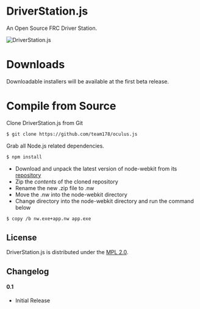# DriverStation.js

An Open Source FRC Driver Station.

![DriverStation.js](http://i.imgur.com/vMrjbTg.png)

# Downloads

Downloadable installers will be available at the first beta release.

# Compile from Source

Clone DriverStation.js from Git

``` bash
$ git clone https://github.com/team178/oculus.js
```

Grab all Node.js related dependencies.

``` bash
$ npm install
```

- Download and unpack the latest version of node-webkit from its [repository](https://github.com/rogerwang/node-webkit)
- Zip the *contents* of the cloned repository
- Rename the new .zip file to .nw
- Move the .nw into the node-webkit directory
- Change directory into the node-webkit directory and run the command below

``` bash
$ copy /b nw.exe+app.nw app.exe 
```


## License

DriverStation.js is distributed under the [MPL 2.0](http://www.mozilla.org/MPL/2.0/).

## Changelog

#### 0.1
- Initial Release